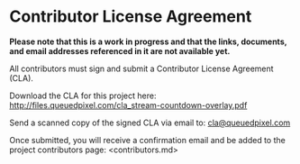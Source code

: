 # Contributor License Agreement

**Please note that this is a work in progress and that the links, documents, and email addresses referenced in it are
not available yet.**

All contributors must sign and submit a Contributor License Agreement (CLA).

Download the CLA for this project here: <http://files.queuedpixel.com/cla_stream-countdown-overlay.pdf>

Send a scanned copy of the signed CLA via email to: <cla@queuedpixel.com>

Once submitted, you will receive a confirmation email and be added to the project contributors page: <contributors.md>
